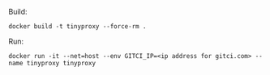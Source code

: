 Build:

```
docker build -t tinyproxy --force-rm .
```

Run:

```
docker run -it --net=host --env GITCI_IP=<ip address for gitci.com> --name tinyproxy tinyproxy
```
